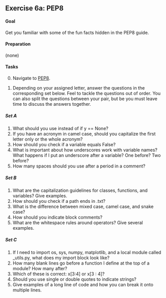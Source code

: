 ## Exercise 6a: PEP8

#### Goal

Get you familiar with some of the fun facts hidden in the PEP8 guide.

#### Preparation

(none)

#### Tasks

0. Navigate to [PEP8](https://peps.python.org/pep-0008/).

1. Depending on your assigned letter, answer the questions in the corresponding
   set below. Feel to tackle the questions out of order. You can also split the
   questions between your pair, but be you must leave time to discuss the answers
   together.

##### Set A
1. What should you use instead of if y == None?
2. If you have an acronym in camel case, should you capitalize the first letter
   only or the whole acronym?
3. How should you check if a variable equals False?
4. What is important about how underscores work with variable names? What happens
   if I put an underscore after a variable? One before? Two before?
5. How many spaces should you use after a period in a comment?

##### Set B
1. What are the capitalization guidelines for classes, functions, and variables?
   Give examples.
2. How should you check if a path ends in .txt?
3. What is the difference between mixed case, camel case, and snake case?
4. How should you indicate block comments?
5. What are the whitespace rules around operators? Give several examples.

##### Set C
1. If I need to import os, sys, numpy, matplotlib, and a local module called 
   _utils.py, what does my import block look like?
2. How many blank lines go before a function I define at the top of a module? How
   many after?
3. Which of these is correct: x[3:4] or x[3 : 4]?
4. Should you use single or double quotes to indicate strings?
5. Give examples of a long line of code and how you can break it onto multiple
   lines.
